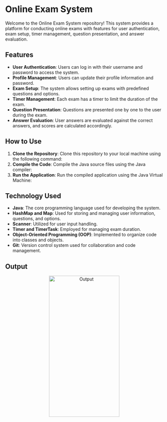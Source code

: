# Online Exam System

Welcome to the Online Exam System repository! This system provides a platform for conducting online exams with features for user authentication, exam setup, timer management, question presentation, and answer evaluation.

## Features

- **User Authentication**: Users can log in with their username and password to access the system.
- **Profile Management**: Users can update their profile information and password.
- **Exam Setup**: The system allows setting up exams with predefined questions and options.
- **Timer Management**: Each exam has a timer to limit the duration of the exam.
- **Question Presentation**: Questions are presented one by one to the user during the exam.
- **Answer Evaluation**: User answers are evaluated against the correct answers, and scores are calculated accordingly.

## How to Use

1. **Clone the Repository**: Clone this repository to your local machine using the following command:
2. **Compile the Code**: Compile the Java source files using the Java compiler:
3. **Run the Application**: Run the compiled application using the Java Virtual Machine:

## Technology Used

- **Java**: The core programming language used for developing the system.
- **HashMap and Map**: Used for storing and managing user information, questions, and options.
- **Scanner**: Utilized for user input handling.
- **Timer and TimerTask**: Employed for managing exam duration.
- **Object-Oriented Programming (OOP)**: Implemented to organize code into classes and objects.
- **Git**: Version control system used for collaboration and code management.

## Output
<p align="center"><img src="" alt="Output" height=450 width=225></p>
